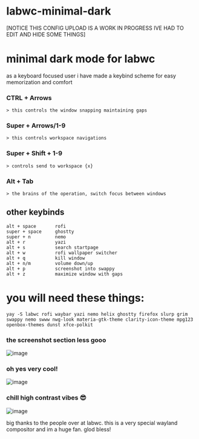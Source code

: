 # labwc-minimal-dark

[NOTICE THIS CONFIG UPLOAD IS A WORK IN PROGRESS IVE HAD TO EDIT AND HIDE SOME THINGS]

# minimal dark mode for labwc

as a keyboard focused user i have made a keybind scheme for easy memorization and comfort

### CTRL + Arrows
    > this controls the window snapping maintaining gaps

### Super + Arrows/1-9
    > this controls workspace navigations

### Super + Shift + 1-9
    > controls send to workspace {x}

### Alt + Tab
    > the brains of the operation, switch focus between windows

## other keybinds
```
alt + space       rofi
super + space     ghostty
super + n         nemo
alt + r           yazi
alt + s           search startpage
alt + w           rofi wallpaper switcher
alt + q           kill window
alt + n/m         volume down/up
alt + p           screenshot into swappy
alt + z           maximize window with gaps
```
# you will need these things:
```
yay -S labwc rofi waybar yazi nemo helix ghostty firefox slurp grim swappy nemo swww nwg-look materia-gtk-theme clarity-icon-theme mpg123 openbox-themes dunst xfce-polkit
```
### the screenshot section less gooo
![image](https://github.com/user-attachments/assets/c3dc7dc6-ed7d-4821-9a09-c455f8f0a90c)

### oh yes very cool!
![image](https://github.com/user-attachments/assets/97a2ad79-0f56-420d-be4c-281f6d1a9910)

### chill high contrast vibes 😎
![image](https://github.com/user-attachments/assets/3cbb2f27-2e53-486d-9f65-b82deda79e23)

big thanks to the people over at labwc. this is a very special wayland compositor and im a huge fan. glod bless!
